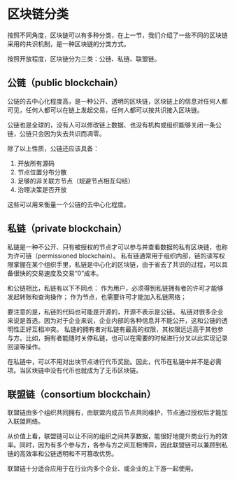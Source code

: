 # 区块链分类

按照不同角度，区块链可以有多种分类，在上一节，我们介绍了一些不同的区块链采用的共识机制，是一种区块链的分类方式。


按照开放程度，区块链分为三类：公链、私链、联盟链。

## 公链（public blockchain）

公链的去中心化程度高，是一种公开、透明的区块链，区块链上的信息对任何人都可见，任何人都可以在链上发起交易，任何人都可以按共识接入区块链。

公链也是全球的，没有人可以修改链上数据、也没有机构或组织能够关闭一条公链，公链只会因为失去共识而凋零。

除了以上性质，公链还应该具备：
1. 开放所有源码
2. 节点位置分布分散
3. 足够的非关联方节点（规避节点相互勾结）
4. 治理决策是否开放

这些可以用来衡量一个公链的去中心化程度。


## 私链（private blockchain）

私链是一种不公开、只有被授权的节点才可以参与并查看数据的私有区块链，也称为许可链（permissioned blockchain）。
私有链通常用于组织内部，链的读写权限掌握在某个组织手里，私链是中心化的区块链，由于省去了共识的过程，可以具备很快的交易速度及交易“0”成本。

和公链相比，私链有以下不同点：
作为用户，必须得到私链拥有者的许可才能够发起转账和查询操作；
作为节点，也需要许可才能加入私链网络；


要注意的是，私链的代码也可能是开源的，开源不表示是公链。
私链对很多企业来说是首选。因为对于企业来说，企业内部的各种信息并不能公开，这和公链的透明性正好互相冲突。
私链的拥有者对私链有最高的权限，其权限远远高于其他参与方。比如，拥有者能随时关停私链，也可以在需要的时候进行分叉以此实现记录回滚等操作。

在私链中，可以不用对出块节点进行代币奖励。因此，代币在私链中并不是必需项。当区块链中没有代币也就成为了无币区块链。


## 联盟链（consortium blockchain）

联盟链由多个组织共同拥有，由联盟内成员节点共同维护，节点通过授权后才能加入联盟网络。


从价值上看，联盟链可以让不同的组织之间共享数据，能很好地提升商业行为的效率。同时，因为有多个参与方，各参与方之间互相博弈，因此联盟链可以兼顾到私链的高效率和公链透明和不可篡改优势。

联盟链十分适合应用于在行业内多个企业、或企业的上下游一起使用。

